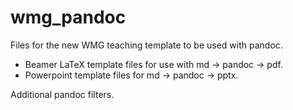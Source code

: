 # wmg_pandoc

Files for the new WMG teaching template to be used with pandoc.

- Beamer LaTeX template files for use with md -> pandoc -> pdf.
- Powerpoint template files for md -> pandoc -> pptx.

Additional pandoc filters.


